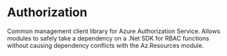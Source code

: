 # Authorization
Common management client library for Azure Authorization Service.  Allows modules to safely take a dependency on a .Net SDK for RBAC functions without causing dependency conflicts with the Az.Resources module.
